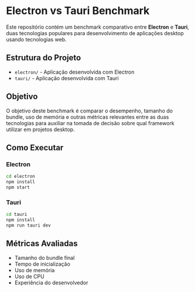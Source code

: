 # Electron vs Tauri Benchmark

Este repositório contém um benchmark comparativo entre **Electron** e **Tauri**, duas tecnologias populares para desenvolvimento de aplicações desktop usando tecnologias web.

## Estrutura do Projeto

- `electron/` - Aplicação desenvolvida com Electron
- `tauri/` - Aplicação desenvolvida com Tauri

## Objetivo

O objetivo deste benchmark é comparar o desempenho, tamanho do bundle, uso de memória e outras métricas relevantes entre as duas tecnologias para auxiliar na tomada de decisão sobre qual framework utilizar em projetos desktop.

## Como Executar

### Electron

```bash
cd electron
npm install
npm start
```

### Tauri

```bash
cd tauri
npm install
npm run tauri dev
```

## Métricas Avaliadas

- Tamanho do bundle final
- Tempo de inicialização
- Uso de memória
- Uso de CPU
- Experiência do desenvolvedor
